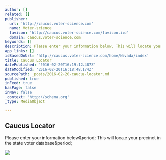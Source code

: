 ```yaml
---
author: []
related: []
publisher:
  url: 'http://caucus.voter-science.com'
  name: Voter-science
  favicon: 'http://caucus.voter-science.com/favicon.ico'
  domain: caucus.voter-science.com
keywords: []
description: Please enter your information below. This will locate your precinct in the state voter database.
app_links: []
isBasedOnUrl: 'http://caucus.voter-science.com/home/Nevada/index'
title: Caucus Locator
datePublished: '2016-02-20T16:19:12.487Z'
dateModified: '2016-02-20T16:18:48.174Z'
sourcePath: _posts/2016-02-20-caucus-locator.md
published: true
inFeed: true
hasPage: false
inNav: false
_context: 'http://schema.org'
_type: MediaObject

---
```

<article style=""><h1>Caucus Locator</h1><p>Please enter your information below&amp;period; This will locate your precinct in the state voter database&amp;period;</p><img src="https://vrdb2.blob.core.windows.net/images/NevadaLogo.jpg" /></article>